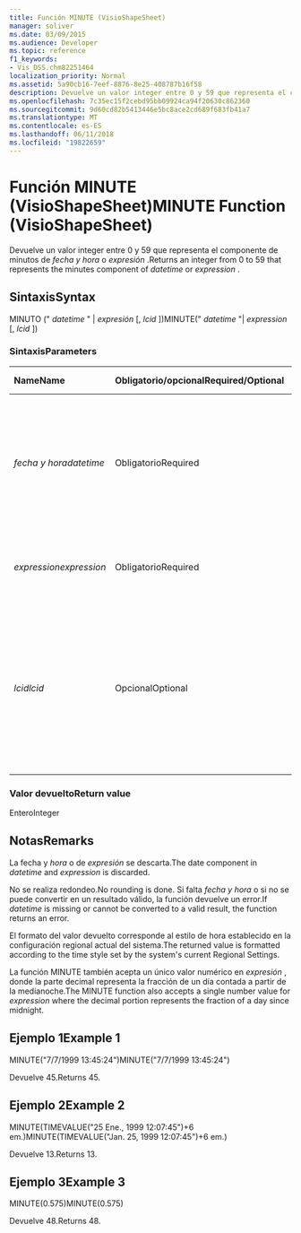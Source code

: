 ```yaml
---
title: Función MINUTE (VisioShapeSheet)
manager: soliver
ms.date: 03/09/2015
ms.audience: Developer
ms.topic: reference
f1_keywords:
- Vis_DSS.chm82251464
localization_priority: Normal
ms.assetid: 5a90cb16-7eef-8876-8e25-408787b16f58
description: Devuelve un valor integer entre 0 y 59 que representa el componente de minutos de fecha y hora o expresión.
ms.openlocfilehash: 7c35ec15f2cebd95bb09924ca94f20630c862360
ms.sourcegitcommit: 9d60cd82b5413446e5bc8ace2cd689f683fb41a7
ms.translationtype: MT
ms.contentlocale: es-ES
ms.lasthandoff: 06/11/2018
ms.locfileid: "19822659"
---
```

# <a name="minute-function-visioshapesheet"></a><span data-ttu-id="28827-103">Función MINUTE (VisioShapeSheet)</span><span class="sxs-lookup"><span data-stu-id="28827-103">MINUTE Function (VisioShapeSheet)</span></span>

<span data-ttu-id="28827-104">Devuelve un valor integer entre 0 y 59 que representa el componente de minutos de *fecha y hora* o *expresión* .</span><span class="sxs-lookup"><span data-stu-id="28827-104">Returns an integer from 0 to 59 that represents the minutes component of  *datetime*  or  *expression*  .</span></span> 
  
## <a name="syntax"></a><span data-ttu-id="28827-105">Sintaxis</span><span class="sxs-lookup"><span data-stu-id="28827-105">Syntax</span></span>

<span data-ttu-id="28827-106">MINUTO (" *datetime* " |  *expresión*  [, *lcid* ])</span><span class="sxs-lookup"><span data-stu-id="28827-106">MINUTE(" *datetime*  "|  *expression*  [,  *lcid*  ])</span></span> 
  
### <a name="parameters"></a><span data-ttu-id="28827-107">Sintaxis</span><span class="sxs-lookup"><span data-stu-id="28827-107">Parameters</span></span>

|<span data-ttu-id="28827-108">**Name**</span><span class="sxs-lookup"><span data-stu-id="28827-108">**Name**</span></span>|<span data-ttu-id="28827-109">**Obligatorio/opcional**</span><span class="sxs-lookup"><span data-stu-id="28827-109">**Required/Optional**</span></span>|<span data-ttu-id="28827-110">**Tipo de datos**</span><span class="sxs-lookup"><span data-stu-id="28827-110">**Data Type**</span></span>|<span data-ttu-id="28827-111">**Descripción**</span><span class="sxs-lookup"><span data-stu-id="28827-111">**Description**</span></span>|
|:-----|:-----|:-----|:-----|
| <span data-ttu-id="28827-112">_fecha y hora_</span><span class="sxs-lookup"><span data-stu-id="28827-112">_datetime_</span></span> <br/> |<span data-ttu-id="28827-113">Obligatorio</span><span class="sxs-lookup"><span data-stu-id="28827-113">Required</span></span>  <br/> |<span data-ttu-id="28827-114">**String**</span><span class="sxs-lookup"><span data-stu-id="28827-114">**String**</span></span> <br/> |<span data-ttu-id="28827-115">Cualquier cadena que se pueda reconocer como una fecha y una hora, o una referencia a una celda que contenga una fecha y una hora.</span><span class="sxs-lookup"><span data-stu-id="28827-115">Any string commonly recognized as a date and time or a reference to a cell containing a date and time.</span></span>  <br/> |
| <span data-ttu-id="28827-116">_expression_</span><span class="sxs-lookup"><span data-stu-id="28827-116">_expression_</span></span> <br/> |<span data-ttu-id="28827-117">Obligatorio</span><span class="sxs-lookup"><span data-stu-id="28827-117">Required</span></span>  <br/> |<span data-ttu-id="28827-118">**String**</span><span class="sxs-lookup"><span data-stu-id="28827-118">**String**</span></span> <br/> | <span data-ttu-id="28827-119">Cualquier expresión que produzca como resultado una fecha y una hora.</span><span class="sxs-lookup"><span data-stu-id="28827-119">Any expression that yields a date and time.</span></span>  <br/> |
| <span data-ttu-id="28827-120">_lcid_</span><span class="sxs-lookup"><span data-stu-id="28827-120">_lcid_</span></span> <br/> |<span data-ttu-id="28827-121">Opcional</span><span class="sxs-lookup"><span data-stu-id="28827-121">Optional</span></span>  <br/> |<span data-ttu-id="28827-122">**Número**</span><span class="sxs-lookup"><span data-stu-id="28827-122">**Number**</span></span> <br/> |<span data-ttu-id="28827-p101">Identificador regional que se usa para evaluar información de fecha y hora que no sea local. El identificador regional es un número que se describe en los archivos de encabezado del sistema.</span><span class="sxs-lookup"><span data-stu-id="28827-p101">The locale identifier to be used in evaluating a nonlocal datetime. The locale identifier is a number described in the system header files.</span></span>  <br/> |
   
### <a name="return-value"></a><span data-ttu-id="28827-125">Valor devuelto</span><span class="sxs-lookup"><span data-stu-id="28827-125">Return value</span></span>

<span data-ttu-id="28827-126">Entero</span><span class="sxs-lookup"><span data-stu-id="28827-126">Integer</span></span>
  
## <a name="remarks"></a><span data-ttu-id="28827-127">Notas</span><span class="sxs-lookup"><span data-stu-id="28827-127">Remarks</span></span>

<span data-ttu-id="28827-128">La fecha y _hora_ o de _expresión_ se descarta.</span><span class="sxs-lookup"><span data-stu-id="28827-128">The date component in  _datetime_ and  _expression_ is discarded.</span></span> 
  
<span data-ttu-id="28827-129">No se realiza redondeo.</span><span class="sxs-lookup"><span data-stu-id="28827-129">No rounding is done.</span></span> <span data-ttu-id="28827-130">Si falta _fecha y hora_ o si no se puede convertir en un resultado válido, la función devuelve un error.</span><span class="sxs-lookup"><span data-stu-id="28827-130">If  _datetime_ is missing or cannot be converted to a valid result, the function returns an error.</span></span> 
  
<span data-ttu-id="28827-131">El formato del valor devuelto corresponde al estilo de hora establecido en la configuración regional actual del sistema.</span><span class="sxs-lookup"><span data-stu-id="28827-131">The returned value is formatted according to the time style set by the system's current Regional Settings.</span></span>
  
<span data-ttu-id="28827-132">La función MINUTE también acepta un único valor numérico en _expresión_ , donde la parte decimal representa la fracción de un día contada a partir de la medianoche.</span><span class="sxs-lookup"><span data-stu-id="28827-132">The MINUTE function also accepts a single number value for  _expression_ where the decimal portion represents the fraction of a day since midnight.</span></span> 
  
## <a name="example-1"></a><span data-ttu-id="28827-133">Ejemplo 1</span><span class="sxs-lookup"><span data-stu-id="28827-133">Example 1</span></span>

<span data-ttu-id="28827-134">MINUTE("7/7/1999 13:45:24")</span><span class="sxs-lookup"><span data-stu-id="28827-134">MINUTE("7/7/1999 13:45:24")</span></span>
  
<span data-ttu-id="28827-135">Devuelve 45.</span><span class="sxs-lookup"><span data-stu-id="28827-135">Returns 45.</span></span>
  
## <a name="example-2"></a><span data-ttu-id="28827-136">Ejemplo 2</span><span class="sxs-lookup"><span data-stu-id="28827-136">Example 2</span></span>

<span data-ttu-id="28827-137">MINUTE(TIMEVALUE("25 Ene., 1999 12:07:45")+6 em.)</span><span class="sxs-lookup"><span data-stu-id="28827-137">MINUTE(TIMEVALUE("Jan. 25, 1999 12:07:45")+6 em.)</span></span>
  
<span data-ttu-id="28827-138">Devuelve 13.</span><span class="sxs-lookup"><span data-stu-id="28827-138">Returns 13.</span></span>
  
## <a name="example-3"></a><span data-ttu-id="28827-139">Ejemplo 3</span><span class="sxs-lookup"><span data-stu-id="28827-139">Example 3</span></span>

<span data-ttu-id="28827-140">MINUTE(0.575)</span><span class="sxs-lookup"><span data-stu-id="28827-140">MINUTE(0.575)</span></span>
  
<span data-ttu-id="28827-141">Devuelve 48.</span><span class="sxs-lookup"><span data-stu-id="28827-141">Returns 48.</span></span>
  

